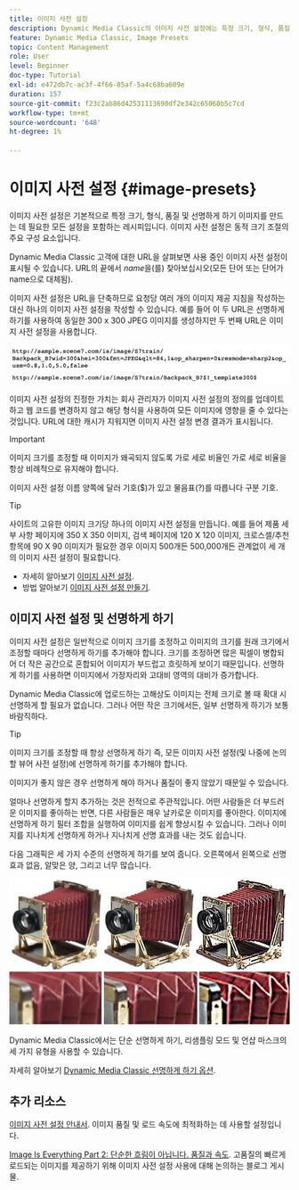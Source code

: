 ```yaml
---
title: 이미지 사전 설정
description: Dynamic Media Classic의 이미지 사전 설정에는 특정 크기, 형식, 품질 및 선명하게 하기를 사용하여 이미지를 만드는 데 필요한 모든 설정이 포함되어 있습니다. 이미지 사전 설정은 동적 크기 조절의 주요 구성 요소입니다. Dynamic Media Classic의 URL을 보면 이미지 사전 설정이 사용 중인지 쉽게 알 수 있습니다. 이미지 사전 설정, 이러한 사전 설정이 유용한 이유 및 사전 설정을 만드는 방법에 대해 알아봅니다.
feature: Dynamic Media Classic, Image Presets
topic: Content Management
role: User
level: Beginner
doc-type: Tutorial
exl-id: e472db7c-ac3f-4f66-85af-5a4c68ba609e
duration: 157
source-git-commit: f23c2ab86d42531113690df2e342c65060b5c7cd
workflow-type: tm+mt
source-wordcount: '648'
ht-degree: 1%

---
```


# 이미지 사전 설정 {#image-presets}

이미지 사전 설정은 기본적으로 특정 크기, 형식, 품질 및 선명하게 하기 이미지를 만드는 데 필요한 모든 설정을 포함하는 레시피입니다. 이미지 사전 설정은 동적 크기 조절의 주요 구성 요소입니다.

Dynamic Media Classic 고객에 대한 URL을 살펴보면 사용 중인 이미지 사전 설정이 표시될 수 있습니다. URL의 끝에서 $name$을(를) 찾아보십시오(모든 단어 또는 단어가 name으로 대체됨).

이미지 사전 설정은 URL을 단축하므로 요청당 여러 개의 이미지 제공 지침을 작성하는 대신 하나의 이미지 사전 설정을 작성할 수 있습니다. 예를 들어 이 두 URL은 선명하게 하기를 사용하여 동일한 300 x 300 JPEG 이미지를 생성하지만 두 번째 URL은 이미지 사전 설정을 사용합니다.

![이미지](assets/image-presets/image-preset-2.png)

이미지 사전 설정의 진정한 가치는 회사 관리자가 이미지 사전 설정의 정의를 업데이트하고 웹 코드를 변경하지 않고 해당 형식을 사용하여 모든 이미지에 영향을 줄 수 있다는 것입니다. URL에 대한 캐시가 지워지면 이미지 사전 설정 변경 결과가 표시됩니다.

>[!IMPORTANT]
>
>이미지 크기를 조정할 때 이미지가 왜곡되지 않도록 가로 세로 비율인 가로 세로 비율을 항상 비례적으로 유지해야 합니다.

이미지 사전 설정 이름 양쪽에 달러 기호($)가 있고 물음표(?)를 따릅니다 구분 기호.

>[!TIP]
>
>사이트의 고유한 이미지 크기당 하나의 이미지 사전 설정을 만듭니다. 예를 들어 제품 세부 사항 페이지에 350 X 350 이미지, 검색 페이지에 120 X 120 이미지, 크로스셀/추천 항목에 90 X 90 이미지가 필요한 경우 이미지 500개든 500,000개든 관계없이 세 개의 이미지 사전 설정이 필요합니다.

- 자세히 알아보기 [이미지 사전 설정](https://experienceleague.adobe.com/docs/dynamic-media-classic/using/image-sizing/setting-image-presets.html).
- 방법 알아보기 [이미지 사전 설정 만들기](https://experienceleague.adobe.com/docs/dynamic-media-classic/using/image-sizing/setting-image-presets.html#creating-an-image-preset).

## 이미지 사전 설정 및 선명하게 하기

이미지 사전 설정은 일반적으로 이미지 크기를 조정하고 이미지의 크기를 원래 크기에서 조정할 때마다 선명하게 하기를 추가해야 합니다. 크기를 조정하면 많은 픽셀이 병합되어 더 작은 공간으로 혼합되어 이미지가 부드럽고 흐릿하게 보이기 때문입니다. 선명하게 하기를 사용하면 이미지에서 가장자리와 고대비 영역의 대비가 증가합니다.

Dynamic Media Classic에 업로드하는 고해상도 이미지는 전체 크기로 볼 때 확대 시 선명하게 할 필요가 없습니다. 그러나 어떤 작은 크기에서든, 일부 선명하게 하기가 보통 바람직하다.

>[!TIP]
>
>이미지 크기를 조정할 때 항상 선명하게 하기 즉, 모든 이미지 사전 설정(및 나중에 논의할 뷰어 사전 설정)에 선명하게 하기를 추가해야 합니다.
>
>이미지가 좋지 않은 경우 선명하게 해야 하거나 품질이 좋지 않았기 때문일 수 있습니다.

얼마나 선명하게 할지 추가하는 것은 전적으로 주관적입니다. 어떤 사람들은 더 부드러운 이미지를 좋아하는 반면, 다른 사람들은 매우 날카로운 이미지를 좋아한다. 이미지에 선명하게 하기 필터 조합을 실행하여 이미지를 쉽게 향상시킬 수 있습니다. 그러나 이미지를 지나치게 선명하게 하거나 지나치게 선명 효과를 내는 것도 쉽습니다.

다음 그래픽은 세 가지 수준의 선명하게 하기를 보여 줍니다. 오른쪽에서 왼쪽으로 선명 효과 없음, 알맞은 양, 그리고 너무 많습니다.

![이미지](assets/image-presets/image-presets-1.jpg)

Dynamic Media Classic에서는 단순 선명하게 하기, 리샘플링 모드 및 언샵 마스크의 세 가지 유형을 사용할 수 있습니다.

자세히 알아보기 [Dynamic Media Classic 선명하게 하기 옵션](https://experienceleague.adobe.com/docs/dynamic-media-classic/using/master-files/sharpening-image.html#sharpening_an_image).

## 추가 리소스

[이미지 사전 설정 안내서](https://www.adobe.com/content/dam/www/us/en/experience-manager/pdfs/dynamic-media-image-preset-guide.pdf). 이미지 품질 및 로드 속도에 최적화하는 데 사용할 설정입니다.

[Image Is Everything Part 2: 단순한 흐림이 아닙니다. 품질과 속도](https://theblog.adobe.com/image-is-everything-part-2-its-never-just-a-blur-quality-versus-speed/). 고품질의 빠르게 로드되는 이미지를 제공하기 위해 이미지 사전 설정 사용에 대해 논의하는 블로그 게시물.

